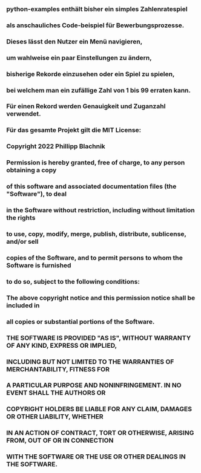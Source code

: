 ### python-examples enthält bisher ein simples Zahlenratespiel
### als anschauliches Code-beispiel für Bewerbungsprozesse.

### Dieses lässt den Nutzer ein Menü navigieren,
### um wahlweise ein paar Einstellungen zu ändern,
### bisherige Rekorde einzusehen oder ein Spiel zu spielen,
### bei welchem man ein zufällige Zahl von 1 bis 99 erraten kann.
### Für einen Rekord werden Genauigkeit und Zuganzahl verwendet.


### Für das gesamte Projekt gilt die MIT License:
### Copyright 2022 Phillipp Blachnik

### Permission is hereby granted, free of charge, to any person obtaining a copy
### of this software and associated documentation files (the "Software"), to deal
### in the Software without restriction, including without limitation the rights
### to use, copy, modify, merge, publish, distribute, sublicense, and/or sell
### copies of the Software, and to permit persons to whom the Software is furnished
### to do so, subject to the following conditions:

### The above copyright notice and this permission notice shall be included in
### all copies or substantial portions of the Software.

### THE SOFTWARE IS PROVIDED "AS IS", WITHOUT WARRANTY OF ANY KIND, EXPRESS OR IMPLIED,
### INCLUDING BUT NOT LIMITED TO THE WARRANTIES OF MERCHANTABILITY, FITNESS FOR
### A PARTICULAR PURPOSE AND NONINFRINGEMENT. IN NO EVENT SHALL THE AUTHORS OR
### COPYRIGHT HOLDERS BE LIABLE FOR ANY CLAIM, DAMAGES OR OTHER LIABILITY, WHETHER
### IN AN ACTION OF CONTRACT, TORT OR OTHERWISE, ARISING FROM, OUT OF OR IN CONNECTION
### WITH THE SOFTWARE OR THE USE OR OTHER DEALINGS IN THE SOFTWARE.
